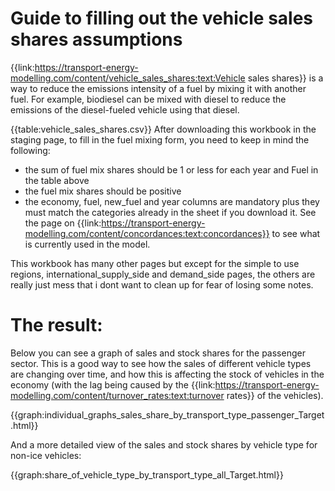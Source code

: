 # Guide to filling out the vehicle sales shares assumptions

{{link:https://transport-energy-modelling.com/content/vehicle_sales_shares:text:Vehicle sales shares}} is a way to reduce the emissions intensity of a fuel by mixing it with another fuel. For example, biodiesel can be mixed with diesel to reduce the emissions of the diesel-fueled vehicle using that diesel.

{{table:vehicle_sales_shares.csv}}
After downloading this workbook in the staging page, to fill in the fuel mixing form, you need to keep in mind the following:

- the sum of fuel mix shares should be 1 or less for each year and Fuel in the table above
- the fuel mix shares should be positive
- the economy, fuel, new_fuel and year columns are mandatory plus they must match the categories already in the sheet if you download it. See the page on {{link:https://transport-energy-modelling.com/content/concordances:text:concordances}} to see what is currently used in the model.

This workbook has many other pages but except for the simple to use regions, international_supply_side and demand_side pages, the others are really just mess that i dont want to clean up for fear of losing some notes.

# The result:
Below you can see a graph of sales and stock shares for the passenger sector. This is a good way to see how the sales of different vehicle types are changing over time, and how this is affecting the stock of vehicles in the economy (with the lag being caused by the {{link:https://transport-energy-modelling.com/content/turnover_rates:text:turnover rates}} of the vehicles).

{{graph:individual_graphs_sales_share_by_transport_type_passenger_Target.html}}

And a more detailed view of the sales and stock shares by vehicle type for non-ice vehicles:
    
{{graph:share_of_vehicle_type_by_transport_type_all_Target.html}}
